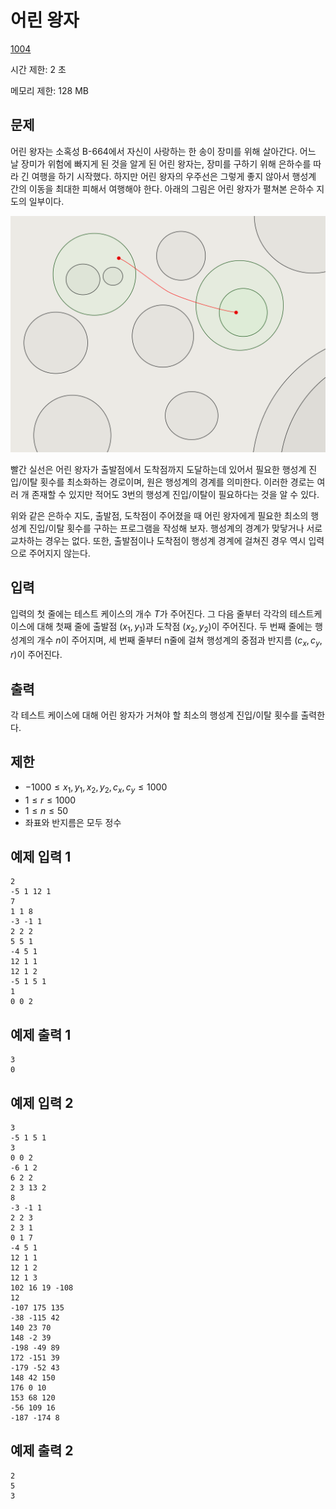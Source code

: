 # 어린 왕자

[1004](https://www.acmicpc.net/problem/1004)

시간 제한: 2 초

메모리 제한: 128 MB

## 문제

어린 왕자는 소혹성 B-664에서 자신이 사랑하는 한 송이 장미를 위해 살아간다. 어느 날 장미가 위험에 빠지게 된 것을 알게 된 어린 왕자는, 장미를 구하기 위해 은하수를 따라 긴 여행을 하기 시작했다. 하지만 어린 왕자의 우주선은 그렇게 좋지 않아서 행성계 간의 이동을 최대한 피해서 여행해야 한다. 아래의 그림은 어린 왕자가 펼쳐본 은하수 지도의 일부이다.

![선이 겹치지 않는 원 여러 개, 임의의 두 점을 잇는 빨간 실선](img.svg)

빨간 실선은 어린 왕자가 출발점에서 도착점까지 도달하는데 있어서 필요한 행성계 진입/이탈 횟수를 최소화하는 경로이며, 원은 행성계의 경계를 의미한다. 이러한 경로는 여러 개 존재할 수 있지만 적어도 3번의 행성계 진입/이탈이 필요하다는 것을 알 수 있다.

위와 같은 은하수 지도, 출발점, 도착점이 주어졌을 때 어린 왕자에게 필요한 최소의 행성계 진입/이탈 횟수를 구하는 프로그램을 작성해 보자. 행성계의 경계가 맞닿거나 서로 교차하는 경우는 없다. 또한, 출발점이나 도착점이 행성계 경계에 걸쳐진 경우 역시 입력으로 주어지지 않는다.

## 입력

입력의 첫 줄에는 테스트 케이스의 개수 $T$가 주어진다. 그 다음 줄부터 각각의 테스트케이스에 대해 첫째 줄에 출발점 $(x_1, y_1)$과 도착점 $(x_2, y_2)$이 주어진다. 두 번째 줄에는 행성계의 개수 $n$이 주어지며, 세 번째 줄부터 n줄에 걸쳐 행성계의 중점과 반지름 $(c_x, c_y, r)$이 주어진다.

## 출력

각 테스트 케이스에 대해 어린 왕자가 거쳐야 할 최소의 행성계 진입/이탈 횟수를 출력한다.

## 제한

- $-1000 \le x_1, y_1, x_2, y_2, c_x, c_y \le 1000$
- $1 \le r \le 1000$
- $1 \le n \le 50$
- 좌표와 반지름은 모두 정수

## 예제 입력 1

```text
2
-5 1 12 1
7
1 1 8
-3 -1 1
2 2 2
5 5 1
-4 5 1
12 1 1
12 1 2
-5 1 5 1
1
0 0 2
```

## 예제 출력 1

```text
3
0
```

## 예제 입력 2

```text
3
-5 1 5 1
3
0 0 2
-6 1 2
6 2 2
2 3 13 2
8
-3 -1 1
2 2 3
2 3 1
0 1 7
-4 5 1
12 1 1
12 1 2
12 1 3
102 16 19 -108
12
-107 175 135
-38 -115 42
140 23 70
148 -2 39
-198 -49 89
172 -151 39
-179 -52 43
148 42 150
176 0 10
153 68 120
-56 109 16
-187 -174 8
```

## 예제 출력 2

```text
2
5
3
```

